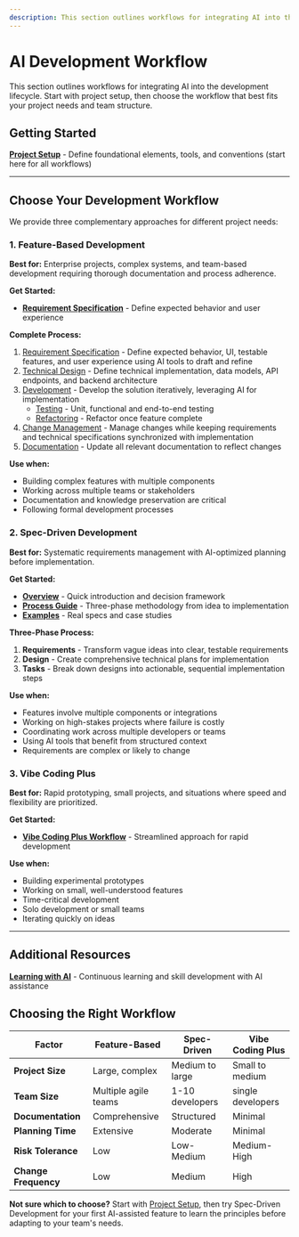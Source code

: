 ```yaml
---
description: This section outlines workflows for integrating AI into the development lifecycle. Start with project setup, then choose the workflow that best fits your project needs and team structure.
---
```


# AI Development Workflow

This section outlines workflows for integrating AI into the development lifecycle. Start with project setup, then choose the workflow that best fits your project needs and team structure.

## Getting Started

**[Project Setup](project-setup.md)** - Define foundational elements, tools, and conventions (start here for all workflows)

---

## Choose Your Development Workflow

We provide three complementary approaches for different project needs:

### 1. Feature-Based Development
**Best for:** Enterprise projects, complex systems, and team-based development requiring thorough documentation and process adherence.

**Get Started:**

- **[Requirement Specification](feature-based-development/02-requirement-specification.md)** - Define expected behavior and user experience

**Complete Process:**

1. [Requirement Specification](feature-based-development/02-requirement-specification.md) - Define expected behavior, UI, testable features, and user experience using AI tools to draft and refine
2. [Technical Design](feature-based-development/03-technical-design.md) - Define technical implementation, data models, API endpoints, and backend architecture
3. [Development](feature-based-development/04-development.md) - Develop the solution iteratively, leveraging AI for implementation
    - [Testing](feature-based-development/041-testing.md) - Unit, functional and end-to-end testing
    - [Refactoring](feature-based-development/042-refactoring.md) - Refactor once feature complete
4. [Change Management](feature-based-development/05-change-management.md) - Manage changes while keeping requirements and technical specifications synchronized with implementation
5. [Documentation](feature-based-development/07-documentation.md) - Update all relevant documentation to reflect changes

**Use when:**

- Building complex features with multiple components
- Working across multiple teams or stakeholders
- Documentation and knowledge preservation are critical
- Following formal development processes

### 2. Spec-Driven Development
**Best for:** Systematic requirements management with AI-optimized planning before implementation.

**Get Started:**

- **[Overview](spec-driven-development/README.md)** - Quick introduction and decision framework
- **[Process Guide](spec-driven-development/process/README.md)** - Three-phase methodology from idea to implementation
- **[Examples](spec-driven-development/examples/README.md)** - Real specs and case studies

**Three-Phase Process:**

1. **Requirements** - Transform vague ideas into clear, testable requirements
2. **Design** - Create comprehensive technical plans for implementation
3. **Tasks** - Break down designs into actionable, sequential implementation steps

**Use when:**

- Features involve multiple components or integrations
- Working on high-stakes projects where failure is costly
- Coordinating work across multiple developers or teams
- Using AI tools that benefit from structured context
- Requirements are complex or likely to change

### 3. Vibe Coding Plus
**Best for:** Rapid prototyping, small projects, and situations where speed and flexibility are prioritized.

**Get Started:**

- **[Vibe Coding Plus Workflow](vibe-coding-plus.md)** - Streamlined approach for rapid development

**Use when:**

- Building experimental prototypes
- Working on small, well-understood features
- Time-critical development
- Solo development or small teams
- Iterating quickly on ideas

---

## Additional Resources

**[Learning with AI](learning.md)** - Continuous learning and skill development with AI assistance

## Choosing the Right Workflow

| Factor | Feature-Based | Spec-Driven | Vibe Coding Plus |
|--------|---------------|-------------|------------------|
| **Project Size** | Large, complex | Medium to large | Small to medium |
| **Team Size** | Multiple agile teams | 1-10 developers | single developers |
| **Documentation** | Comprehensive | Structured | Minimal |
| **Planning Time** | Extensive | Moderate | Minimal |
| **Risk Tolerance** | Low | Low-Medium | Medium-High |
| **Change Frequency** | Low | Medium | High |

**Not sure which to choose?** Start with [Project Setup](project-setup.md), then try Spec-Driven Development for your first AI-assisted feature to learn the principles before adapting to your team's needs.
